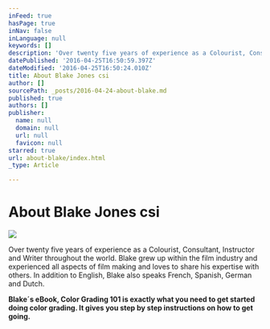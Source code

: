```yaml
---
inFeed: true
hasPage: true
inNav: false
inLanguage: null
keywords: []
description: 'Over twenty five years of experience as a Colourist, Consultant, Instructor and Writer throughout the world. Blake grew up within the film industry and experienced all aspects of film making and loves to share his expertise with others. In addition to English, Blake also speaks French, Spanish, German and Dutch.'
datePublished: '2016-04-25T16:50:59.397Z'
dateModified: '2016-04-25T16:50:24.010Z'
title: About Blake Jones csi
author: []
sourcePath: _posts/2016-04-24-about-blake.md
published: true
authors: []
publisher:
  name: null
  domain: null
  url: null
  favicon: null
starred: true
url: about-blake/index.html
_type: Article

---
```

# About Blake Jones csi
![](https://the-grid-user-content.s3-us-west-2.amazonaws.com/ae05fd53-20f6-4c12-80e3-eaed2adad267.jpg)

Over twenty five years of experience as a Colourist, Consultant, Instructor and Writer throughout the world. Blake grew up within the film industry and experienced all aspects of film making and loves to share his expertise with others. In addition to English, Blake also speaks French, Spanish, German and Dutch.

**Blake´s eBook, Color Grading 101 is exactly what you need to get started doing color grading. It gives you step by step instructions on how to get going.**